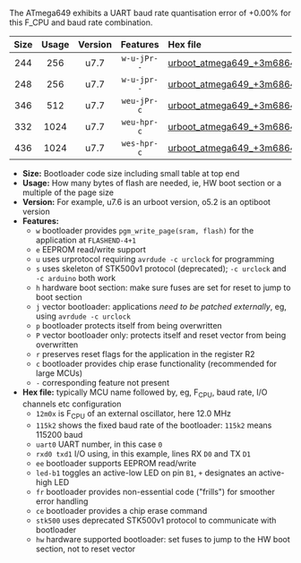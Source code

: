 The ATmega649 exhibits a UART baud rate quantisation error of +0.00% for this F_CPU and baud rate combination.

|Size|Usage|Version|Features|Hex file|
|:-:|:-:|:-:|:-:|:--|
|244|256|u7.7|`w-u-jPr--`|[urboot_atmega649_+3m6864x_++57k6_uart0_rxe0_txe1_led+b5.hex](https://raw.githubusercontent.com/stefanrueger/urboot.hex/main/cores/megacore/atmega649/external_oscillator/fcpu_+3m6864x/br_++57k6/urboot_atmega649_+3m6864x_++57k6_uart0_rxe0_txe1_led+b5.hex)|
|248|256|u7.7|`w-u-jpr--`|[urboot_atmega649_+3m6864x_++57k6_uart0_rxe0_txe1_led+b5_fr.hex](https://raw.githubusercontent.com/stefanrueger/urboot.hex/main/cores/megacore/atmega649/external_oscillator/fcpu_+3m6864x/br_++57k6/urboot_atmega649_+3m6864x_++57k6_uart0_rxe0_txe1_led+b5_fr.hex)|
|346|512|u7.7|`weu-jPr-c`|[urboot_atmega649_+3m6864x_++57k6_uart0_rxe0_txe1_ee_led+b5_fr_ce.hex](https://raw.githubusercontent.com/stefanrueger/urboot.hex/main/cores/megacore/atmega649/external_oscillator/fcpu_+3m6864x/br_++57k6/urboot_atmega649_+3m6864x_++57k6_uart0_rxe0_txe1_ee_led+b5_fr_ce.hex)|
|332|1024|u7.7|`weu-hpr-c`|[urboot_atmega649_+3m6864x_++57k6_uart0_rxe0_txe1_ee_led+b5_fr_ce_hw.hex](https://raw.githubusercontent.com/stefanrueger/urboot.hex/main/cores/megacore/atmega649/external_oscillator/fcpu_+3m6864x/br_++57k6/urboot_atmega649_+3m6864x_++57k6_uart0_rxe0_txe1_ee_led+b5_fr_ce_hw.hex)|
|436|1024|u7.7|`wes-hpr-c`|[urboot_atmega649_+3m6864x_++57k6_uart0_rxe0_txe1_ee_led+b5_fr_ce_stk500_hw.hex](https://raw.githubusercontent.com/stefanrueger/urboot.hex/main/cores/megacore/atmega649/external_oscillator/fcpu_+3m6864x/br_++57k6/urboot_atmega649_+3m6864x_++57k6_uart0_rxe0_txe1_ee_led+b5_fr_ce_stk500_hw.hex)|

- **Size:** Bootloader code size including small table at top end
- **Usage:** How many bytes of flash are needed, ie, HW boot section or a multiple of the page size
- **Version:** For example, u7.6 is an urboot version, o5.2 is an optiboot version
- **Features:**
  + `w` bootloader provides `pgm_write_page(sram, flash)` for the application at `FLASHEND-4+1`
  + `e` EEPROM read/write support
  + `u` uses urprotocol requiring `avrdude -c urclock` for programming
  + `s` uses skeleton of STK500v1 protocol (deprecated); `-c urclock` and `-c arduino` both work
  + `h` hardware boot section: make sure fuses are set for reset to jump to boot section
  + `j` vector bootloader: applications *need to be patched externally*, eg, using `avrdude -c urclock`
  + `p` bootloader protects itself from being overwritten
  + `P` vector bootloader only: protects itself and reset vector from being overwritten
  + `r` preserves reset flags for the application in the register R2
  + `c` bootloader provides chip erase functionality (recommended for large MCUs)
  + `-` corresponding feature not present
- **Hex file:** typically MCU name followed by, eg, F<sub>CPU</sub>, baud rate, I/O channels etc configuration
  + `12m0x` is F<sub>CPU</sub> of an external oscillator, here 12.0 MHz
  + `115k2` shows the fixed baud rate of the bootloader: `115k2` means 115200 baud
  + `uart0` UART number, in this case `0`
  + `rxd0 txd1` I/O using, in this example, lines RX `D0` and TX `D1`
  + `ee` bootloader supports EEPROM read/write
  + `led-b1` toggles an active-low LED on pin `B1`, `+` designates an active-high LED
  + `fr` bootloader provides non-essential code ("frills") for smoother error handling
  + `ce` bootloader provides a chip erase command
  + `stk500` uses deprecated STK500v1 protocol to communicate with bootloader
  + `hw` hardware supported bootloader: set fuses to jump to the HW boot section, not to reset vector
